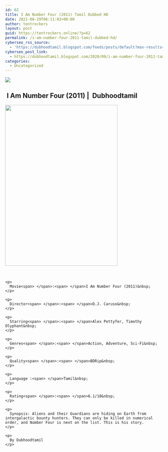 ```yaml
---
id: 62
title: I Am Number Four (2011) Tamil Dubbed HD
date: 2021-08-29T06:11:03+00:00
author: tentrockers
layout: post
guid: https://tentrockers.online/?p=62
permalink: /i-am-number-four-2011-tamil-dubbed-hd/
cyberseo_rss_source:
  - 'https://dubhoodtamil.blogspot.com/feeds/posts/default?max-results=150&start-index=1'
cyberseo_post_link:
  - https://dubhoodtamil.blogspot.com/2020/09/i-am-number-four-2011-tamil-dubbed-hd.html
categories:
  - Uncategorized
---
```

<div class="media_block">
  <img src="https://1.bp.blogspot.com/--jS1XgJseGU/X2yLi1LJ5dI/AAAAAAAACiI/XuOUXosCuUcVY6gCyIyxaLBu_8HvBwa1QCNcBGAsYHQ/s72-w359-h513-c/i-am-number-four-523594570931a.jpg" class="media_thumbnail" />
</div>

## **&nbsp;I Am Number Four (2011) |&nbsp; Dubhoodtamil**

<div>
  <div class="separator">
    <a href="https://1.bp.blogspot.com/--jS1XgJseGU/X2yLi1LJ5dI/AAAAAAAACiI/XuOUXosCuUcVY6gCyIyxaLBu_8HvBwa1QCNcBGAsYHQ/s1426/i-am-number-four-523594570931a.jpg"><img loading="lazy" border="0" data-original-height="1426" data-original-width="1000" height="513" src="https://1.bp.blogspot.com/--jS1XgJseGU/X2yLi1LJ5dI/AAAAAAAACiI/XuOUXosCuUcVY6gCyIyxaLBu_8HvBwa1QCNcBGAsYHQ/w359-h513/i-am-number-four-523594570931a.jpg" width="359" /></a>
  </div>
  
  <p>
    <b><br /></b></div> 
    
    <p>
      Movie<span> </span>:<span> </span>I Am Number Four (2011)&nbsp;
    </p>
    
    <p>
      Director<span> </span>:<span> </span>D.J. Caruso&nbsp;
    </p>
    
    <p>
      Starring<span> </span>:<span> </span>Alex Pettyfer, Timothy Olyphant&nbsp;
    </p>
    
    <p>
      Genres<span> </span>:<span> </span>Action, Adventure, Sci-Fi&nbsp;
    </p>
    
    <p>
      Quality<span> </span>:<span> </span>BDRip&nbsp;
    </p>
    
    <p>
      Language :<span> </span>Tamil&nbsp;
    </p>
    
    <p>
      Rating<span> </span>:<span> </span>6.1/10&nbsp;
    </p>
    
    <p>
      Synopsis: Aliens and their Guardians are hiding on Earth from intergalactic bounty hunters. They can only be killed in numerical order, and Number Four is next on the list. This is his story.
    </p>
    
    <p>
      By Dubhoodtamil
    </p>